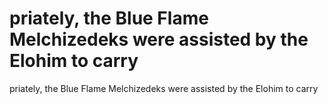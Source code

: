 # priately, the Blue Flame Melchizedeks were assisted by the Elohim to carry

priately, the Blue Flame Melchizedeks were assisted by the Elohim to carry